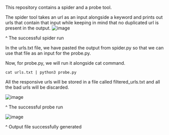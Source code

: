 This repository contains a spider and a probe tool. 

The spider tool takes an url as an input alongside a keyword and prints out urls that contain that input while keeping in mind that no duplicated url is present in the output.
![image](https://github.com/VoIDWALkER7/Spider-N-Probe/assets/84080270/28ad8a83-c5b0-4fa4-84da-b44295eb1091)

^ The successful spider run

In the urls.txt file, we have pasted the output from spider.py so that we can use that file as an input for the probe.py. 

Now, for probe.py, we will run it alongside cat command. 

```cat urls.txt | python3 probe.py``` 

All the responsive urls will be stored in a file called filtered_urls.txt and all the bad urls will be discarded. 


![image](https://github.com/VoIDWALkER7/Spider-N-Probe/assets/84080270/47c016a2-fb9b-4072-ada9-e1447659db85)

^ The successful probe run

![image](https://github.com/VoIDWALkER7/Spider-N-Probe/assets/84080270/58d204b8-8179-4e80-ab33-149b0fa66677)

^ Output file successfully generated

